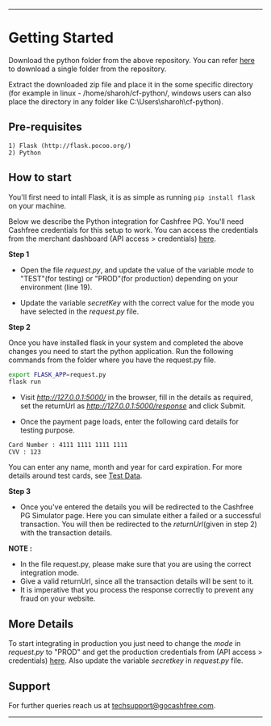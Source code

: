 *****************************************************************************************

# Getting Started

Download the python folder from the above repository. You can refer [here](https://stackoverflow.com/questions/7106012/download-a-single-folder-or-directory-from-a-github-repo) to download a single folder from the repository.

Extract the downloaded zip file and place it in the some specific directory (for example in linux - /home/sharoh/cf-python/, windows users can also place the directory in any folder like C:\Users\sharoh\cf-python). 

## Pre-requisites

```
1) Flask (http://flask.pocoo.org/)
2) Python

```

## How to start
You'll first need to intall Flask, it is as simple as running `pip install flask` on your machine. 

Below we describe the Python integration for Cashfree PG. You'll need Cashfree credentials for this setup to work. You can access the credentials from the merchant dashboard (API access > credentials) [here](https://test.gocashfree.com/merchant/pg#api-key).

**Step 1**

  - Open the file *request.py*, and update the value of the variable *mode* to "TEST"(for testing) or "PROD"(for production) depending on your environment (line 19).

  - Update the variable *secretKey* with the correct value for the mode you have selected in the *request.py* file.

**Step 2**

  Once you have installed flask in your system and completed the above changes you need to start the python application.
  Run the following commands from the folder where you have the request.py file.  
  ```bash
  export FLASK_APP=request.py
  flask run
  ```
  - Visit *http://127.0.0.1:5000/* in the browser, fill in the details as required, set the returnUrl as *http://127.0.0.1:5000/response* and click Submit.

  - Once the payment page loads, enter the following card details for testing purpose. 
  
  ```
  Card Number : 4111 1111 1111 1111
  CVV : 123
  ```
  You can enter any name, month and year for card expiration. For more details around test cards, see [Test Data](https://docs.cashfree.com/docs/resources/#test-data).

**Step 3**

  - Once you've entered the details you will be redirected to the Cashfree PG Simulator page. Here you can simulate either a failed or a successful transaction. You will then be redirected to the *returnUrl*(given in step 2) with the transaction details.

**NOTE :** 

- In the file request.py, please make sure that you are using the correct integration mode. 
- Give a valid returnUrl, since all the transaction details will be sent to it.
- It is imperative that you process the response correctly to prevent any fraud on your website. 

## More Details

To start integrating in production you just need to change the *mode* in *request.py* to "PROD" and get the production credentials from (API access > credentials) [here](https://merchant.cashfree.com/merchant/pg#api-key). Also update the variable *secretkey* in *request.py* file.


## Support

For further queries reach us at [techsupport@gocashfree.com](techsupport@gocashfree.com). 

*****************************************************************************************
